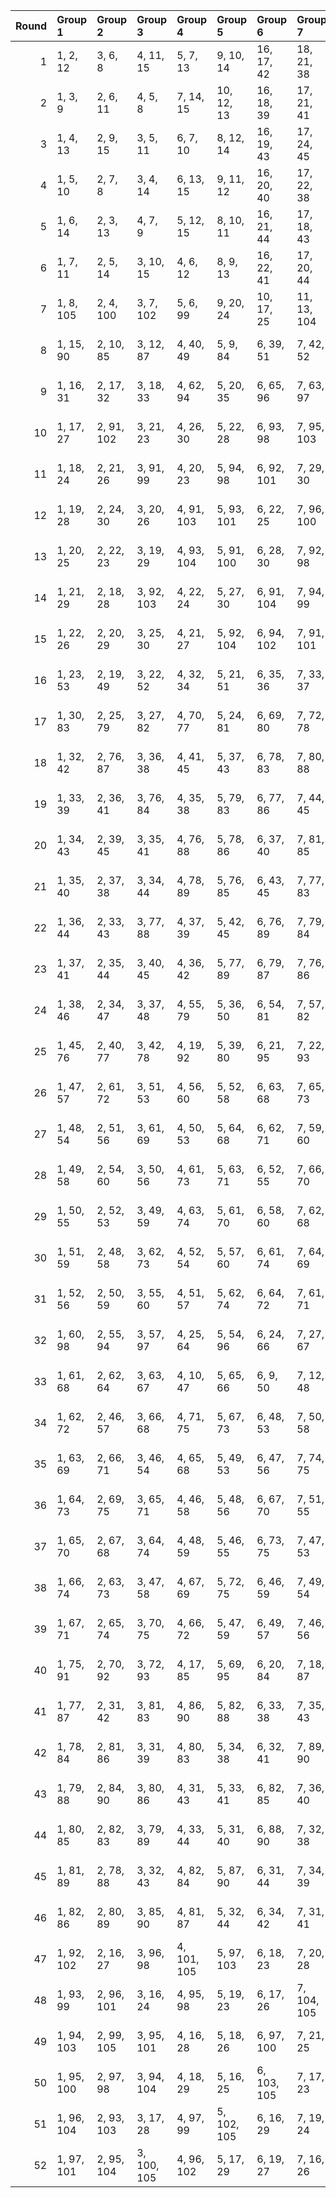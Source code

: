 |   Round | Group 1    | Group 2    | Group 3     | Group 4     | Group 5     | Group 6     | Group 7     | Group 8     | Group 9     | Group 10     | Group 11    | Group 12     | Group 13    | Group 14    | Group 15    | Group 16    | Group 17    | Group 18    | Group 19    | Group 20    | Group 21    | Group 22    | Group 23    | Group 24    | Group 25    | Group 26    | Group 27    | Group 28    | Group 29    | Group 30     | Group 31    | Group 32    | Group 33    | Group 34     | Group 35     |
|--------:|:-----------|:-----------|:------------|:------------|:------------|:------------|:------------|:------------|:------------|:-------------|:------------|:-------------|:------------|:------------|:------------|:------------|:------------|:------------|:------------|:------------|:------------|:------------|:------------|:------------|:------------|:------------|:------------|:------------|:------------|:-------------|:------------|:------------|:------------|:-------------|:-------------|
|       1 | 1, 2, 12   | 3, 6, 8    | 4, 11, 15   | 5, 7, 13    | 9, 10, 14   | 16, 17, 42  | 18, 21, 38  | 19, 26, 45  | 20, 22, 43  | 23, 63, 66   | 24, 25, 44  | 27, 61, 62   | 28, 65, 67  | 29, 69, 70  | 30, 64, 71  | 31, 32, 72  | 33, 36, 68  | 34, 41, 75  | 35, 37, 73  | 39, 40, 74  | 46, 47, 102 | 48, 51, 98  | 49, 56, 105 | 50, 52, 103 | 53, 78, 81  | 54, 55, 104 | 57, 76, 77  | 58, 80, 82  | 59, 84, 85  | 60, 79, 86   | 83, 93, 96  | 87, 91, 92  | 88, 95, 97  | 89, 99, 100  | 90, 94, 101  |
|       2 | 1, 3, 9    | 2, 6, 11   | 4, 5, 8     | 7, 14, 15   | 10, 12, 13  | 16, 18, 39  | 17, 21, 41  | 19, 20, 38  | 22, 29, 45  | 23, 64, 65   | 24, 61, 63  | 25, 27, 43   | 26, 62, 66  | 28, 70, 72  | 30, 67, 74  | 31, 33, 69  | 32, 36, 71  | 34, 35, 68  | 37, 44, 75  | 40, 42, 73  | 46, 48, 99  | 47, 51, 101 | 49, 50, 98  | 52, 59, 105 | 53, 79, 80  | 54, 76, 78  | 55, 57, 103 | 56, 77, 81  | 58, 85, 87  | 60, 82, 89   | 83, 94, 95  | 84, 91, 93  | 86, 92, 96  | 88, 100, 102 | 90, 97, 104  |
|       3 | 1, 4, 13   | 2, 9, 15   | 3, 5, 11    | 6, 7, 10    | 8, 12, 14   | 16, 19, 43  | 17, 24, 45  | 18, 20, 41  | 21, 22, 40  | 23, 27, 44   | 25, 66, 67  | 26, 63, 65   | 28, 61, 64  | 29, 68, 72  | 30, 62, 69  | 31, 34, 73  | 32, 39, 75  | 33, 35, 71  | 36, 37, 70  | 38, 42, 74  | 46, 49, 103 | 47, 54, 105 | 48, 50, 101 | 51, 52, 100 | 53, 57, 104 | 55, 81, 82  | 56, 78, 80  | 58, 76, 79  | 59, 83, 87  | 60, 77, 84   | 85, 96, 97  | 86, 93, 95  | 88, 91, 94  | 89, 98, 102  | 90, 92, 99   |
|       4 | 1, 5, 10   | 2, 7, 8    | 3, 4, 14    | 6, 13, 15   | 9, 11, 12   | 16, 20, 40  | 17, 22, 38  | 18, 19, 44  | 21, 28, 45  | 23, 62, 67   | 24, 26, 42  | 25, 61, 65   | 27, 69, 71  | 29, 63, 64  | 30, 66, 73  | 31, 35, 70  | 32, 37, 68  | 33, 34, 74  | 36, 43, 75  | 39, 41, 72  | 46, 50, 100 | 47, 52, 98  | 48, 49, 104 | 51, 58, 105 | 53, 77, 82  | 54, 56, 102 | 55, 76, 80  | 57, 84, 86  | 59, 78, 79  | 60, 81, 88   | 83, 92, 97  | 85, 91, 95  | 87, 99, 101 | 89, 93, 94   | 90, 96, 103  |
|       5 | 1, 6, 14   | 2, 3, 13   | 4, 7, 9     | 5, 12, 15   | 8, 10, 11   | 16, 21, 44  | 17, 18, 43  | 19, 22, 39  | 20, 27, 45  | 23, 25, 41   | 24, 64, 67  | 26, 68, 70   | 28, 62, 63  | 29, 61, 66  | 30, 65, 72  | 31, 36, 74  | 32, 33, 73  | 34, 37, 69  | 35, 42, 75  | 38, 40, 71  | 46, 51, 104 | 47, 48, 103 | 49, 52, 99  | 50, 57, 105 | 53, 55, 101 | 54, 79, 82  | 56, 83, 85  | 58, 77, 78  | 59, 76, 81  | 60, 80, 87   | 84, 94, 97  | 86, 98, 100 | 88, 92, 93  | 89, 91, 96   | 90, 95, 102  |
|       6 | 1, 7, 11   | 2, 5, 14   | 3, 10, 15   | 4, 6, 12    | 8, 9, 13    | 16, 22, 41  | 17, 20, 44  | 18, 25, 45  | 19, 21, 42  | 23, 24, 43   | 26, 61, 67  | 27, 64, 66   | 28, 68, 69  | 29, 62, 65  | 30, 63, 70  | 31, 37, 71  | 32, 35, 74  | 33, 40, 75  | 34, 36, 72  | 38, 39, 73  | 46, 52, 101 | 47, 50, 104 | 48, 55, 105 | 49, 51, 102 | 53, 54, 103 | 56, 76, 82  | 57, 79, 81  | 58, 83, 84  | 59, 77, 80  | 60, 78, 85   | 86, 91, 97  | 87, 94, 96  | 88, 98, 99  | 89, 92, 95   | 90, 93, 100  |
|       7 | 1, 8, 105  | 2, 4, 100  | 3, 7, 102   | 5, 6, 99    | 9, 20, 24   | 10, 17, 25  | 11, 13, 104 | 12, 18, 27  | 14, 26, 29  | 15, 16, 30   | 19, 34, 40  | 21, 36, 39   | 22, 37, 42  | 23, 38, 45  | 28, 43, 44  | 31, 46, 53  | 32, 47, 49  | 33, 48, 52  | 35, 50, 51  | 41, 56, 58  | 54, 65, 69  | 55, 62, 70  | 57, 63, 72  | 59, 71, 74  | 60, 61, 75  | 64, 79, 85  | 66, 81, 84  | 67, 82, 87  | 68, 83, 90  | 73, 88, 89   | 76, 91, 98  | 77, 92, 94  | 78, 93, 97  | 80, 95, 96   | 86, 101, 103 |
|       8 | 1, 15, 90  | 2, 10, 85  | 3, 12, 87   | 4, 40, 49   | 5, 9, 84    | 6, 39, 51   | 7, 42, 52   | 8, 45, 53   | 11, 14, 89  | 13, 44, 58   | 16, 83, 105 | 17, 79, 100  | 18, 82, 102 | 19, 55, 64  | 20, 81, 99  | 21, 54, 66  | 22, 57, 67  | 23, 60, 68  | 24, 36, 95  | 25, 34, 92  | 26, 88, 104 | 27, 37, 93  | 28, 59, 73  | 29, 43, 101 | 30, 38, 91  | 31, 75, 98  | 32, 70, 94  | 33, 72, 97  | 35, 69, 96  | 41, 74, 103  | 46, 61, 76  | 47, 62, 77  | 48, 63, 78  | 50, 65, 80   | 56, 71, 86   |
|       9 | 1, 16, 31  | 2, 17, 32  | 3, 18, 33   | 4, 62, 94   | 5, 20, 35   | 6, 65, 96   | 7, 63, 97   | 8, 61, 98   | 9, 21, 80   | 10, 19, 77   | 11, 26, 41  | 12, 22, 78   | 13, 71, 103 | 14, 28, 86  | 15, 23, 76  | 24, 51, 99  | 25, 49, 100 | 27, 52, 102 | 29, 58, 104 | 30, 53, 105 | 34, 55, 85  | 36, 54, 84  | 37, 57, 87  | 38, 60, 90  | 39, 66, 69  | 40, 64, 70  | 42, 67, 72  | 43, 59, 89  | 44, 73, 74  | 45, 68, 75   | 46, 83, 91  | 47, 79, 92  | 48, 82, 93  | 50, 81, 95   | 56, 88, 101  |
|      10 | 1, 17, 27  | 2, 91, 102 | 3, 21, 23   | 4, 26, 30   | 5, 22, 28   | 6, 93, 98   | 7, 95, 103  | 8, 48, 66   | 9, 25, 29   | 10, 99, 104  | 11, 94, 105 | 12, 46, 62   | 13, 50, 67  | 14, 54, 70  | 15, 49, 71  | 16, 32, 57  | 18, 36, 53  | 19, 41, 60  | 20, 37, 58  | 24, 40, 59  | 31, 47, 87  | 33, 51, 83  | 34, 56, 90  | 35, 52, 88  | 38, 63, 81  | 39, 55, 89  | 42, 61, 77  | 43, 65, 82  | 44, 69, 85  | 45, 64, 86   | 68, 78, 96  | 72, 76, 92  | 73, 80, 97  | 74, 84, 100  | 75, 79, 101  |
|      11 | 1, 18, 24  | 2, 21, 26  | 3, 91, 99   | 4, 20, 23   | 5, 94, 98   | 6, 92, 101  | 7, 29, 30   | 8, 49, 65   | 9, 46, 63   | 10, 27, 28   | 11, 47, 66  | 12, 100, 103 | 13, 55, 72  | 14, 97, 105 | 15, 52, 74  | 16, 33, 54  | 17, 36, 56  | 19, 35, 53  | 22, 44, 60  | 25, 42, 58  | 31, 48, 84  | 32, 51, 86  | 34, 50, 83  | 37, 59, 90  | 38, 64, 80  | 39, 61, 78  | 40, 57, 88  | 41, 62, 81  | 43, 70, 87  | 45, 67, 89   | 68, 79, 95  | 69, 76, 93  | 71, 77, 96  | 73, 85, 102  | 75, 82, 104  |
|      12 | 1, 19, 28  | 2, 24, 30  | 3, 20, 26   | 4, 91, 103  | 5, 93, 101  | 6, 22, 25   | 7, 96, 100  | 8, 27, 29   | 9, 92, 105  | 10, 51, 67   | 11, 48, 65  | 12, 98, 104  | 13, 46, 64  | 14, 53, 72  | 15, 47, 69  | 16, 34, 58  | 17, 39, 60  | 18, 35, 56  | 21, 37, 55  | 23, 42, 59  | 31, 49, 88  | 32, 54, 90  | 33, 50, 86  | 36, 52, 85  | 38, 57, 89  | 40, 66, 82  | 41, 63, 80  | 43, 61, 79  | 44, 68, 87  | 45, 62, 84   | 70, 81, 97  | 71, 78, 95  | 73, 76, 94  | 74, 83, 102  | 75, 77, 99   |
|      13 | 1, 20, 25  | 2, 22, 23  | 3, 19, 29   | 4, 93, 104  | 5, 91, 100  | 6, 28, 30   | 7, 92, 98   | 8, 47, 67   | 9, 26, 27   | 10, 46, 65   | 11, 99, 102 | 12, 54, 71   | 13, 96, 105 | 14, 48, 64  | 15, 51, 73  | 16, 35, 55  | 17, 37, 53  | 18, 34, 59  | 21, 43, 60  | 24, 41, 57  | 31, 50, 85  | 32, 52, 83  | 33, 49, 89  | 36, 58, 90  | 38, 62, 82  | 39, 56, 87  | 40, 61, 80  | 42, 69, 86  | 44, 63, 79  | 45, 66, 88   | 68, 77, 97  | 70, 76, 95  | 72, 84, 101 | 74, 78, 94   | 75, 81, 103  |
|      14 | 1, 21, 29  | 2, 18, 28  | 3, 92, 103  | 4, 22, 24   | 5, 27, 30   | 6, 91, 104  | 7, 94, 99   | 8, 25, 26   | 9, 49, 67   | 10, 98, 101  | 11, 53, 70  | 12, 95, 105  | 13, 47, 63  | 14, 46, 66  | 15, 50, 72  | 16, 36, 59  | 17, 33, 58  | 19, 37, 54  | 20, 42, 60  | 23, 40, 56  | 31, 51, 89  | 32, 48, 88  | 34, 52, 84  | 35, 57, 90  | 38, 55, 86  | 39, 64, 82  | 41, 68, 85  | 43, 62, 78  | 44, 61, 81  | 45, 65, 87   | 69, 79, 97  | 71, 83, 100 | 73, 77, 93  | 74, 76, 96   | 75, 80, 102  |
|      15 | 1, 22, 26  | 2, 20, 29  | 3, 25, 30   | 4, 21, 27   | 5, 92, 104  | 6, 94, 102  | 7, 91, 101  | 8, 24, 28   | 9, 98, 103  | 10, 93, 105  | 11, 46, 67  | 12, 49, 66   | 13, 53, 69  | 14, 47, 65  | 15, 48, 70  | 16, 37, 56  | 17, 35, 59  | 18, 40, 60  | 19, 36, 57  | 23, 39, 58  | 31, 52, 86  | 32, 50, 89  | 33, 55, 90  | 34, 51, 87  | 38, 54, 88  | 41, 61, 82  | 42, 64, 81  | 43, 68, 84  | 44, 62, 80  | 45, 63, 85   | 71, 76, 97  | 72, 79, 96  | 73, 83, 99  | 74, 77, 95   | 75, 78, 100  |
|      16 | 1, 23, 53  | 2, 19, 49  | 3, 22, 52   | 4, 32, 34   | 5, 21, 51   | 6, 35, 36   | 7, 33, 37   | 8, 31, 38   | 9, 81, 96   | 10, 79, 94   | 11, 28, 58  | 12, 82, 97   | 13, 41, 43  | 14, 88, 103 | 15, 83, 98  | 16, 68, 91  | 17, 64, 92  | 18, 67, 93  | 20, 66, 95  | 24, 50, 69  | 25, 47, 70  | 26, 73, 101 | 27, 48, 72  | 29, 56, 74  | 30, 46, 75  | 39, 65, 84  | 40, 62, 85  | 42, 63, 87  | 44, 71, 89  | 45, 61, 90   | 54, 80, 99  | 55, 77, 100 | 57, 78, 102 | 59, 86, 104  | 60, 76, 105  |
|      17 | 1, 30, 83  | 2, 25, 79  | 3, 27, 82   | 4, 70, 77   | 5, 24, 81   | 6, 69, 80   | 7, 72, 78   | 8, 75, 76   | 9, 35, 54   | 10, 32, 55   | 11, 29, 88  | 12, 33, 57   | 13, 74, 86  | 14, 41, 59  | 15, 31, 60  | 16, 45, 98  | 17, 40, 94  | 18, 42, 97  | 19, 47, 85  | 20, 39, 96  | 21, 50, 84  | 22, 48, 87  | 23, 46, 90  | 26, 44, 103 | 28, 56, 89  | 34, 49, 64  | 36, 51, 66  | 37, 52, 67  | 38, 53, 68  | 43, 58, 73   | 61, 91, 105 | 62, 92, 100 | 63, 93, 102 | 65, 95, 99   | 71, 101, 104 |
|      18 | 1, 32, 42  | 2, 76, 87  | 3, 36, 38   | 4, 41, 45   | 5, 37, 43   | 6, 78, 83   | 7, 80, 88   | 8, 21, 93   | 9, 40, 44   | 10, 84, 89   | 11, 79, 90  | 12, 17, 91   | 13, 22, 95  | 14, 25, 99  | 15, 26, 94  | 16, 47, 72  | 18, 51, 68  | 19, 56, 75  | 20, 52, 73  | 23, 48, 81  | 24, 55, 74  | 27, 46, 77  | 28, 50, 82  | 29, 54, 85  | 30, 49, 86  | 31, 62, 102 | 33, 66, 98  | 34, 71, 105 | 35, 67, 103 | 39, 70, 104  | 53, 63, 96  | 57, 61, 92  | 58, 65, 97  | 59, 69, 100  | 60, 64, 101  |
|      19 | 1, 33, 39  | 2, 36, 41  | 3, 76, 84   | 4, 35, 38   | 5, 79, 83   | 6, 77, 86   | 7, 44, 45   | 8, 20, 94   | 9, 18, 91   | 10, 42, 43   | 11, 21, 92  | 12, 85, 88   | 13, 27, 100 | 14, 82, 90  | 15, 29, 97  | 16, 48, 69  | 17, 51, 71  | 19, 50, 68  | 22, 59, 75  | 23, 49, 80  | 24, 46, 78  | 25, 57, 73  | 26, 47, 81  | 28, 55, 87  | 30, 52, 89  | 31, 63, 99  | 32, 66, 101 | 34, 65, 98  | 37, 74, 105 | 40, 72, 103  | 53, 64, 95  | 54, 61, 93  | 56, 62, 96  | 58, 70, 102  | 60, 67, 104  |
|      20 | 1, 34, 43  | 2, 39, 45  | 3, 35, 41   | 4, 76, 88   | 5, 78, 86   | 6, 37, 40   | 7, 81, 85   | 8, 42, 44   | 9, 77, 90   | 10, 22, 96   | 11, 20, 93  | 12, 83, 89   | 13, 19, 91  | 14, 27, 98  | 15, 24, 92  | 16, 49, 73  | 17, 54, 75  | 18, 50, 71  | 21, 52, 70  | 23, 57, 74  | 25, 51, 82  | 26, 48, 80  | 28, 46, 79  | 29, 53, 87  | 30, 47, 84  | 31, 64, 103 | 32, 69, 105 | 33, 65, 101 | 36, 67, 100 | 38, 72, 104  | 55, 66, 97  | 56, 63, 95  | 58, 61, 94  | 59, 68, 102  | 60, 62, 99   |
|      21 | 1, 35, 40  | 2, 37, 38  | 3, 34, 44   | 4, 78, 89   | 5, 76, 85   | 6, 43, 45   | 7, 77, 83   | 8, 22, 92   | 9, 41, 42   | 10, 20, 91   | 11, 84, 87  | 12, 26, 99   | 13, 81, 90  | 14, 19, 93  | 15, 28, 96  | 16, 50, 70  | 17, 52, 68  | 18, 49, 74  | 21, 58, 75  | 23, 47, 82  | 24, 56, 72  | 25, 46, 80  | 27, 54, 86  | 29, 48, 79  | 30, 51, 88  | 31, 65, 100 | 32, 67, 98  | 33, 64, 104 | 36, 73, 105 | 39, 71, 102  | 53, 62, 97  | 55, 61, 95  | 57, 69, 101 | 59, 63, 94   | 60, 66, 103  |
|      22 | 1, 36, 44  | 2, 33, 43  | 3, 77, 88   | 4, 37, 39   | 5, 42, 45   | 6, 76, 89   | 7, 79, 84   | 8, 40, 41   | 9, 22, 94   | 10, 83, 86   | 11, 25, 98  | 12, 80, 90   | 13, 18, 92  | 14, 21, 91  | 15, 27, 95  | 16, 51, 74  | 17, 48, 73  | 19, 52, 69  | 20, 57, 75  | 23, 55, 71  | 24, 49, 82  | 26, 53, 85  | 28, 47, 78  | 29, 46, 81  | 30, 50, 87  | 31, 66, 104 | 32, 63, 103 | 34, 67, 99  | 35, 72, 105 | 38, 70, 101  | 54, 64, 97  | 56, 68, 100 | 58, 62, 93  | 59, 61, 96   | 60, 65, 102  |
|      23 | 1, 37, 41  | 2, 35, 44  | 3, 40, 45   | 4, 36, 42   | 5, 77, 89   | 6, 79, 87   | 7, 76, 86   | 8, 39, 43   | 9, 83, 88   | 10, 78, 90   | 11, 22, 91  | 12, 21, 94   | 13, 24, 98  | 14, 20, 92  | 15, 25, 93  | 16, 52, 71  | 17, 50, 74  | 18, 55, 75  | 19, 51, 72  | 23, 54, 73  | 26, 46, 82  | 27, 49, 81  | 28, 53, 84  | 29, 47, 80  | 30, 48, 85  | 31, 67, 101 | 32, 65, 104 | 33, 70, 105 | 34, 66, 102 | 38, 69, 103  | 56, 61, 97  | 57, 64, 96  | 58, 68, 99  | 59, 62, 95   | 60, 63, 100  |
|      24 | 1, 38, 46  | 2, 34, 47  | 3, 37, 48   | 4, 55, 79   | 5, 36, 50   | 6, 54, 81   | 7, 57, 82   | 8, 60, 83   | 9, 39, 95   | 10, 40, 92   | 11, 43, 56  | 12, 42, 93   | 13, 59, 88  | 14, 44, 101 | 15, 45, 91  | 16, 53, 61  | 17, 49, 62  | 18, 52, 63  | 19, 25, 94  | 20, 51, 65  | 21, 24, 96  | 22, 27, 97  | 23, 30, 98  | 26, 58, 71  | 28, 29, 103 | 31, 68, 76  | 32, 64, 77  | 33, 67, 78  | 35, 66, 80  | 41, 73, 86   | 69, 84, 99  | 70, 85, 100 | 72, 87, 102 | 74, 89, 104  | 75, 90, 105  |
|      25 | 1, 45, 76  | 2, 40, 77  | 3, 42, 78   | 4, 19, 92   | 5, 39, 80   | 6, 21, 95   | 7, 22, 93   | 8, 23, 91   | 9, 66, 99   | 10, 64, 100  | 11, 44, 86  | 12, 67, 102  | 13, 28, 101 | 14, 73, 104 | 15, 68, 105 | 16, 46, 60  | 17, 47, 55  | 18, 48, 57  | 20, 50, 54  | 24, 35, 65  | 25, 32, 62  | 26, 56, 59  | 27, 33, 63  | 29, 41, 71  | 30, 31, 61  | 34, 70, 79  | 36, 69, 81  | 37, 72, 82  | 38, 75, 83  | 43, 74, 88   | 49, 85, 94  | 51, 84, 96  | 52, 87, 97  | 53, 90, 98   | 58, 89, 103  |
|      26 | 1, 47, 57  | 2, 61, 72  | 3, 51, 53   | 4, 56, 60   | 5, 52, 58   | 6, 63, 68   | 7, 65, 73   | 8, 33, 81   | 9, 55, 59   | 10, 69, 74   | 11, 64, 75  | 12, 31, 77   | 13, 35, 82  | 14, 39, 85  | 15, 34, 86  | 16, 62, 87  | 17, 76, 102 | 18, 66, 83  | 19, 71, 90  | 20, 67, 88  | 21, 78, 98  | 22, 80, 103 | 23, 36, 93  | 24, 70, 89  | 25, 84, 104 | 26, 79, 105 | 27, 32, 91  | 28, 37, 95  | 29, 40, 99  | 30, 41, 94   | 38, 48, 96  | 42, 46, 92  | 43, 50, 97  | 44, 54, 100  | 45, 49, 101  |
|      27 | 1, 48, 54  | 2, 51, 56  | 3, 61, 69   | 4, 50, 53   | 5, 64, 68   | 6, 62, 71   | 7, 59, 60   | 8, 34, 80   | 9, 31, 78   | 10, 57, 58   | 11, 32, 81  | 12, 70, 73   | 13, 40, 87  | 14, 67, 75  | 15, 37, 89  | 16, 63, 84  | 17, 66, 86  | 18, 76, 99  | 19, 65, 83  | 20, 79, 98  | 21, 77, 101 | 22, 74, 90  | 23, 35, 94  | 24, 33, 91  | 25, 72, 88  | 26, 36, 92  | 27, 85, 103 | 28, 42, 100 | 29, 82, 105 | 30, 44, 97   | 38, 49, 95  | 39, 46, 93  | 41, 47, 96  | 43, 55, 102  | 45, 52, 104  |
|      28 | 1, 49, 58  | 2, 54, 60  | 3, 50, 56   | 4, 61, 73   | 5, 63, 71   | 6, 52, 55   | 7, 66, 70   | 8, 57, 59   | 9, 62, 75   | 10, 36, 82   | 11, 33, 80  | 12, 68, 74   | 13, 31, 79  | 14, 38, 87  | 15, 32, 84  | 16, 64, 88  | 17, 69, 90  | 18, 65, 86  | 19, 76, 103 | 20, 78, 101 | 21, 67, 85  | 22, 81, 100 | 23, 72, 89  | 24, 77, 105 | 25, 37, 96  | 26, 35, 93  | 27, 83, 104 | 28, 34, 91  | 29, 42, 98  | 30, 39, 92   | 40, 51, 97  | 41, 48, 95  | 43, 46, 94  | 44, 53, 102  | 45, 47, 99   |
|      29 | 1, 50, 55  | 2, 52, 53  | 3, 49, 59   | 4, 63, 74   | 5, 61, 70   | 6, 58, 60   | 7, 62, 68   | 8, 32, 82   | 9, 56, 57   | 10, 31, 80   | 11, 69, 72  | 12, 39, 86   | 13, 66, 75  | 14, 33, 79  | 15, 36, 88  | 16, 65, 85  | 17, 67, 83  | 18, 64, 89  | 19, 78, 104 | 20, 76, 100 | 21, 73, 90  | 22, 77, 98  | 23, 37, 92  | 24, 71, 87  | 25, 35, 91  | 26, 84, 102 | 27, 41, 99  | 28, 81, 105 | 29, 34, 93  | 30, 43, 96   | 38, 47, 97  | 40, 46, 95  | 42, 54, 101 | 44, 48, 94   | 45, 51, 103  |
|      30 | 1, 51, 59  | 2, 48, 58  | 3, 62, 73   | 4, 52, 54   | 5, 57, 60   | 6, 61, 74   | 7, 64, 69   | 8, 55, 56   | 9, 34, 82   | 10, 68, 71   | 11, 38, 85  | 12, 65, 75   | 13, 32, 78  | 14, 31, 81  | 15, 35, 87  | 16, 66, 89  | 17, 63, 88  | 18, 77, 103 | 19, 67, 84  | 20, 72, 90  | 21, 76, 104 | 22, 79, 99  | 23, 70, 86  | 24, 37, 94  | 25, 83, 101 | 26, 40, 98  | 27, 80, 105 | 28, 33, 92  | 29, 36, 91  | 30, 42, 95   | 39, 49, 97  | 41, 53, 100 | 43, 47, 93  | 44, 46, 96   | 45, 50, 102  |
|      31 | 1, 52, 56  | 2, 50, 59  | 3, 55, 60   | 4, 51, 57   | 5, 62, 74   | 6, 64, 72   | 7, 61, 71   | 8, 54, 58   | 9, 68, 73   | 10, 63, 75   | 11, 31, 82  | 12, 34, 81   | 13, 38, 84  | 14, 32, 80  | 15, 33, 85  | 16, 67, 86  | 17, 65, 89  | 18, 70, 90  | 19, 66, 87  | 20, 77, 104 | 21, 79, 102 | 22, 76, 101 | 23, 69, 88  | 24, 83, 103 | 25, 78, 105 | 26, 37, 91  | 27, 36, 94  | 28, 39, 98  | 29, 35, 92  | 30, 40, 93   | 41, 46, 97  | 42, 49, 96  | 43, 53, 99  | 44, 47, 95   | 45, 48, 100  |
|      32 | 1, 60, 98  | 2, 55, 94  | 3, 57, 97   | 4, 25, 64   | 5, 54, 96   | 6, 24, 66   | 7, 27, 67   | 8, 30, 68   | 9, 51, 69   | 10, 49, 70   | 11, 59, 103 | 12, 52, 72   | 13, 29, 73  | 14, 58, 74  | 15, 53, 75  | 16, 38, 76  | 17, 34, 77  | 18, 37, 78  | 19, 62, 79  | 20, 36, 80  | 21, 65, 81  | 22, 63, 82  | 23, 61, 83  | 26, 43, 86  | 28, 71, 88  | 31, 90, 91  | 32, 85, 92  | 33, 87, 93  | 35, 84, 95  | 39, 50, 99   | 40, 47, 100 | 41, 89, 101 | 42, 48, 102 | 44, 56, 104  | 45, 46, 105  |
|      33 | 1, 61, 68  | 2, 62, 64  | 3, 63, 67   | 4, 10, 47   | 5, 65, 66   | 6, 9, 50    | 7, 12, 48   | 8, 15, 46   | 11, 71, 73  | 13, 14, 56   | 16, 23, 75  | 17, 19, 70   | 18, 22, 72  | 20, 21, 69  | 24, 80, 84  | 25, 77, 85  | 26, 28, 74  | 27, 78, 87  | 29, 86, 89  | 30, 76, 90  | 31, 45, 83  | 32, 40, 79  | 33, 42, 82  | 34, 94, 100 | 35, 39, 81  | 36, 96, 99  | 37, 97, 102 | 38, 98, 105 | 41, 44, 88  | 43, 103, 104 | 49, 55, 92  | 51, 54, 95  | 52, 57, 93  | 53, 60, 91   | 58, 59, 101  |
|      34 | 1, 62, 72  | 2, 46, 57  | 3, 66, 68   | 4, 71, 75   | 5, 67, 73   | 6, 48, 53   | 7, 50, 58   | 8, 36, 78   | 9, 70, 74   | 10, 54, 59   | 11, 49, 60  | 12, 32, 76   | 13, 37, 80  | 14, 40, 84  | 15, 41, 79  | 16, 77, 102 | 17, 61, 87  | 18, 81, 98  | 19, 86, 105 | 20, 82, 103 | 21, 63, 83  | 22, 65, 88  | 23, 33, 96  | 24, 85, 104 | 25, 69, 89  | 26, 64, 90  | 27, 31, 92  | 28, 35, 97  | 29, 39, 100 | 30, 34, 101  | 38, 51, 93  | 42, 47, 91  | 43, 52, 95  | 44, 55, 99   | 45, 56, 94   |
|      35 | 1, 63, 69  | 2, 66, 71  | 3, 46, 54   | 4, 65, 68   | 5, 49, 53   | 6, 47, 56   | 7, 74, 75   | 8, 35, 79   | 9, 33, 76   | 10, 72, 73   | 11, 36, 77  | 12, 55, 58   | 13, 42, 85  | 14, 52, 60  | 15, 44, 82  | 16, 78, 99  | 17, 81, 101 | 18, 61, 84  | 19, 80, 98  | 20, 64, 83  | 21, 62, 86  | 22, 89, 105 | 23, 34, 95  | 24, 31, 93  | 25, 87, 103 | 26, 32, 96  | 27, 70, 88  | 28, 40, 102 | 29, 67, 90  | 30, 37, 104  | 38, 50, 94  | 39, 48, 91  | 41, 51, 92  | 43, 57, 100  | 45, 59, 97   |
|      36 | 1, 64, 73  | 2, 69, 75  | 3, 65, 71   | 4, 46, 58   | 5, 48, 56   | 6, 67, 70   | 7, 51, 55   | 8, 72, 74   | 9, 47, 60   | 10, 37, 81   | 11, 35, 78  | 12, 53, 59   | 13, 34, 76  | 14, 42, 83  | 15, 39, 77  | 16, 79, 103 | 17, 84, 105 | 18, 80, 101 | 19, 61, 88  | 20, 63, 86  | 21, 82, 100 | 22, 66, 85  | 23, 87, 104 | 24, 62, 90  | 25, 36, 97  | 26, 33, 95  | 27, 68, 89  | 28, 31, 94  | 29, 38, 102 | 30, 32, 99   | 40, 52, 96  | 41, 50, 93  | 43, 49, 91  | 44, 57, 98   | 45, 54, 92   |
|      37 | 1, 65, 70  | 2, 67, 68  | 3, 64, 74   | 4, 48, 59   | 5, 46, 55   | 6, 73, 75   | 7, 47, 53   | 8, 37, 77   | 9, 71, 72   | 10, 35, 76   | 11, 54, 57  | 12, 41, 84   | 13, 51, 60  | 14, 34, 78  | 15, 43, 81  | 16, 80, 100 | 17, 82, 98  | 18, 79, 104 | 19, 63, 89  | 20, 61, 85  | 21, 88, 105 | 22, 62, 83  | 23, 32, 97  | 24, 86, 102 | 25, 31, 95  | 26, 69, 87  | 27, 39, 101 | 28, 66, 90  | 29, 33, 94  | 30, 36, 103  | 38, 52, 92  | 40, 50, 91  | 42, 56, 99  | 44, 49, 93   | 45, 58, 96   |
|      38 | 1, 66, 74  | 2, 63, 73  | 3, 47, 58   | 4, 67, 69   | 5, 72, 75   | 6, 46, 59   | 7, 49, 54   | 8, 70, 71   | 9, 37, 79   | 10, 53, 56   | 11, 40, 83  | 12, 50, 60   | 13, 33, 77  | 14, 36, 76  | 15, 42, 80  | 16, 81, 104 | 17, 78, 103 | 18, 62, 88  | 19, 82, 99  | 20, 87, 105 | 21, 61, 89  | 22, 64, 84  | 23, 85, 101 | 24, 34, 97  | 25, 68, 86  | 26, 38, 100 | 27, 65, 90  | 28, 32, 93  | 29, 31, 96  | 30, 35, 102  | 39, 52, 94  | 41, 55, 98  | 43, 48, 92  | 44, 51, 91   | 45, 57, 95   |
|      39 | 1, 67, 71  | 2, 65, 74  | 3, 70, 75   | 4, 66, 72   | 5, 47, 59   | 6, 49, 57   | 7, 46, 56   | 8, 69, 73   | 9, 53, 58   | 10, 48, 60   | 11, 37, 76  | 12, 36, 79   | 13, 39, 83  | 14, 35, 77  | 15, 40, 78  | 16, 82, 101 | 17, 80, 104 | 18, 85, 105 | 19, 81, 102 | 20, 62, 89  | 21, 64, 87  | 22, 61, 86  | 23, 84, 103 | 24, 68, 88  | 25, 63, 90  | 26, 31, 97  | 27, 34, 96  | 28, 38, 99  | 29, 32, 95  | 30, 33, 100  | 41, 52, 91  | 42, 51, 94  | 43, 54, 98  | 44, 50, 92   | 45, 55, 93   |
|      40 | 1, 75, 91  | 2, 70, 92  | 3, 72, 93   | 4, 17, 85   | 5, 69, 95   | 6, 20, 84   | 7, 18, 87   | 8, 16, 90   | 9, 36, 65   | 10, 34, 62   | 11, 74, 101 | 12, 37, 63   | 13, 26, 89  | 14, 43, 71  | 15, 38, 61  | 19, 32, 100 | 21, 35, 99  | 22, 33, 102 | 23, 31, 105 | 24, 39, 54  | 25, 40, 55  | 27, 42, 57  | 28, 41, 104 | 29, 44, 59  | 30, 45, 60  | 46, 68, 98  | 47, 64, 94  | 48, 67, 97  | 49, 77, 79  | 50, 66, 96   | 51, 80, 81  | 52, 78, 82  | 53, 76, 83  | 56, 73, 103  | 58, 86, 88   |
|      41 | 1, 77, 87  | 2, 31, 42  | 3, 81, 83   | 4, 86, 90   | 5, 82, 88   | 6, 33, 38   | 7, 35, 43   | 8, 18, 96   | 9, 85, 89   | 10, 39, 44   | 11, 34, 45  | 12, 16, 92   | 13, 20, 97  | 14, 24, 100 | 15, 19, 101 | 17, 46, 72  | 21, 48, 68  | 22, 50, 73  | 23, 51, 78  | 25, 54, 74  | 26, 49, 75  | 27, 47, 76  | 28, 52, 80  | 29, 55, 84  | 30, 56, 79  | 32, 61, 102 | 36, 63, 98  | 37, 65, 103 | 40, 69, 104 | 41, 64, 105  | 53, 66, 93  | 57, 62, 91  | 58, 67, 95  | 59, 70, 99   | 60, 71, 94   |
|      42 | 1, 78, 84  | 2, 81, 86  | 3, 31, 39   | 4, 80, 83   | 5, 34, 38   | 6, 32, 41   | 7, 89, 90   | 8, 19, 95   | 9, 16, 93   | 10, 87, 88   | 11, 17, 96  | 12, 40, 43   | 13, 25, 102 | 14, 37, 45  | 15, 22, 104 | 18, 46, 69  | 20, 49, 68  | 21, 47, 71  | 23, 50, 79  | 24, 48, 76  | 26, 51, 77  | 27, 55, 73  | 28, 57, 85  | 29, 52, 75  | 30, 59, 82  | 33, 61, 99  | 35, 64, 98  | 36, 62, 101 | 42, 70, 103 | 44, 67, 105  | 53, 65, 94  | 54, 63, 91  | 56, 66, 92  | 58, 72, 100  | 60, 74, 97   |
|      43 | 1, 79, 88  | 2, 84, 90  | 3, 80, 86   | 4, 31, 43   | 5, 33, 41   | 6, 82, 85   | 7, 36, 40   | 8, 87, 89   | 9, 32, 45   | 10, 21, 97   | 11, 18, 95  | 12, 38, 44   | 13, 16, 94  | 14, 23, 102 | 15, 17, 99  | 19, 46, 73  | 20, 48, 71  | 22, 51, 70  | 24, 47, 75  | 25, 52, 81  | 26, 50, 78  | 27, 53, 74  | 28, 49, 76  | 29, 57, 83  | 30, 54, 77  | 34, 61, 103 | 35, 63, 101 | 37, 66, 100 | 39, 62, 105 | 42, 68, 104  | 55, 67, 96  | 56, 65, 93  | 58, 64, 91  | 59, 72, 98   | 60, 69, 92   |
|      44 | 1, 80, 85  | 2, 82, 83  | 3, 79, 89   | 4, 33, 44   | 5, 31, 40   | 6, 88, 90   | 7, 32, 38   | 8, 17, 97   | 9, 86, 87   | 10, 16, 95   | 11, 39, 42  | 12, 24, 101  | 13, 36, 45  | 14, 18, 94  | 15, 21, 103 | 19, 48, 74  | 20, 46, 70  | 22, 47, 68  | 23, 52, 77  | 25, 50, 76  | 26, 54, 72  | 27, 56, 84  | 28, 51, 75  | 29, 49, 78  | 30, 58, 81  | 34, 63, 104 | 35, 61, 100 | 37, 62, 98  | 41, 69, 102 | 43, 66, 105  | 53, 67, 92  | 55, 65, 91  | 57, 71, 99  | 59, 64, 93   | 60, 73, 96   |
|      45 | 1, 81, 89  | 2, 78, 88  | 3, 32, 43   | 4, 82, 84   | 5, 87, 90   | 6, 31, 44   | 7, 34, 39   | 8, 85, 86   | 9, 19, 97   | 10, 38, 41   | 11, 23, 100 | 12, 35, 45   | 13, 17, 93  | 14, 16, 96  | 15, 20, 102 | 18, 47, 73  | 21, 46, 74  | 22, 49, 69  | 24, 52, 79  | 25, 53, 71  | 26, 55, 83  | 27, 50, 75  | 28, 48, 77  | 29, 51, 76  | 30, 57, 80  | 33, 62, 103 | 36, 61, 104 | 37, 64, 99  | 40, 68, 101 | 42, 65, 105  | 54, 67, 94  | 56, 70, 98  | 58, 63, 92  | 59, 66, 91   | 60, 72, 95   |
|      46 | 1, 82, 86  | 2, 80, 89  | 3, 85, 90   | 4, 81, 87   | 5, 32, 44   | 6, 34, 42   | 7, 31, 41   | 8, 84, 88   | 9, 38, 43   | 10, 33, 45   | 11, 16, 97  | 12, 19, 96   | 13, 23, 99  | 14, 17, 95  | 15, 18, 100 | 20, 47, 74  | 21, 49, 72  | 22, 46, 71  | 24, 53, 73  | 25, 48, 75  | 26, 52, 76  | 27, 51, 79  | 28, 54, 83  | 29, 50, 77  | 30, 55, 78  | 35, 62, 104 | 36, 64, 102 | 37, 61, 101 | 39, 68, 103 | 40, 63, 105  | 56, 67, 91  | 57, 66, 94  | 58, 69, 98  | 59, 65, 92   | 60, 70, 93   |
|      47 | 1, 92, 102 | 2, 16, 27  | 3, 96, 98   | 4, 101, 105 | 5, 97, 103  | 6, 18, 23   | 7, 20, 28   | 8, 51, 63   | 9, 100, 104 | 10, 24, 29   | 11, 19, 30  | 12, 47, 61   | 13, 52, 65  | 14, 55, 69  | 15, 56, 64  | 17, 31, 57  | 21, 33, 53  | 22, 35, 58  | 25, 39, 59  | 26, 34, 60  | 32, 46, 87  | 36, 48, 83  | 37, 50, 88  | 38, 66, 78  | 40, 54, 89  | 41, 49, 90  | 42, 62, 76  | 43, 67, 80  | 44, 70, 84  | 45, 71, 79   | 68, 81, 93  | 72, 77, 91  | 73, 82, 95  | 74, 85, 99   | 75, 86, 94   |
|      48 | 1, 93, 99  | 2, 96, 101 | 3, 16, 24   | 4, 95, 98   | 5, 19, 23   | 6, 17, 26   | 7, 104, 105 | 8, 50, 64   | 9, 48, 61   | 10, 102, 103 | 11, 51, 62  | 12, 25, 28   | 13, 57, 70  | 14, 22, 30  | 15, 59, 67  | 18, 31, 54  | 20, 34, 53  | 21, 32, 56  | 27, 40, 58  | 29, 37, 60  | 33, 46, 84  | 35, 49, 83  | 36, 47, 86  | 38, 65, 79  | 39, 63, 76  | 41, 66, 77  | 42, 55, 88  | 43, 72, 85  | 44, 52, 90  | 45, 74, 82   | 68, 80, 94  | 69, 78, 91  | 71, 81, 92  | 73, 87, 100  | 75, 89, 97   |
|      49 | 1, 94, 103 | 2, 99, 105 | 3, 95, 101  | 4, 16, 28   | 5, 18, 26   | 6, 97, 100  | 7, 21, 25   | 8, 102, 104 | 9, 17, 30   | 10, 52, 66   | 11, 50, 63  | 12, 23, 29   | 13, 49, 61  | 14, 57, 68  | 15, 54, 62  | 19, 31, 58  | 20, 33, 56  | 22, 36, 55  | 24, 32, 60  | 27, 38, 59  | 34, 46, 88  | 35, 48, 86  | 37, 51, 85  | 39, 47, 90  | 40, 67, 81  | 41, 65, 78  | 42, 53, 89  | 43, 64, 76  | 44, 72, 83  | 45, 69, 77   | 70, 82, 96  | 71, 80, 93  | 73, 79, 91  | 74, 87, 98   | 75, 84, 92   |
|      50 | 1, 95, 100 | 2, 97, 98  | 3, 94, 104  | 4, 18, 29   | 5, 16, 25   | 6, 103, 105 | 7, 17, 23   | 8, 52, 62   | 9, 101, 102 | 10, 50, 61   | 11, 24, 27  | 12, 56, 69   | 13, 21, 30  | 14, 49, 63  | 15, 58, 66  | 19, 33, 59  | 20, 31, 55  | 22, 32, 53  | 26, 39, 57  | 28, 36, 60  | 34, 48, 89  | 35, 46, 85  | 37, 47, 83  | 38, 67, 77  | 40, 65, 76  | 41, 54, 87  | 42, 71, 84  | 43, 51, 90  | 44, 64, 78  | 45, 73, 81   | 68, 82, 92  | 70, 80, 91  | 72, 86, 99  | 74, 79, 93   | 75, 88, 96   |
|      51 | 1, 96, 104 | 2, 93, 103 | 3, 17, 28   | 4, 97, 99   | 5, 102, 105 | 6, 16, 29   | 7, 19, 24   | 8, 100, 101 | 9, 52, 64   | 10, 23, 26   | 11, 55, 68  | 12, 20, 30   | 13, 48, 62  | 14, 51, 61  | 15, 57, 65  | 18, 32, 58  | 21, 31, 59  | 22, 34, 54  | 25, 38, 56  | 27, 35, 60  | 33, 47, 88  | 36, 46, 89  | 37, 49, 84  | 39, 67, 79  | 40, 53, 86  | 41, 70, 83  | 42, 50, 90  | 43, 63, 77  | 44, 66, 76  | 45, 72, 80   | 69, 82, 94  | 71, 85, 98  | 73, 78, 92  | 74, 81, 91   | 75, 87, 95   |
|      52 | 1, 97, 101 | 2, 95, 104 | 3, 100, 105 | 4, 96, 102  | 5, 17, 29   | 6, 19, 27   | 7, 16, 26   | 8, 99, 103  | 9, 23, 28   | 10, 18, 30   | 11, 52, 61  | 12, 51, 64   | 13, 54, 68  | 14, 50, 62  | 15, 55, 63  | 20, 32, 59  | 21, 34, 57  | 22, 31, 56  | 24, 38, 58  | 25, 33, 60  | 35, 47, 89  | 36, 49, 87  | 37, 46, 86  | 39, 53, 88  | 40, 48, 90  | 41, 67, 76  | 42, 66, 79  | 43, 69, 83  | 44, 65, 77  | 45, 70, 78   | 71, 82, 91  | 72, 81, 94  | 73, 84, 98  | 74, 80, 92   | 75, 85, 93   |